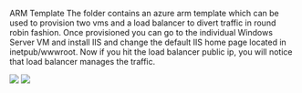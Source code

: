 ARM Template
The folder contains an azure arm template which can be used to provision two vms and a load balancer to divert traffic in round robin fashion.
Once provisioned you can go to the individual Windows Server VM and install IIS and change the default IIS home page located in inetpub/wwwroot.
Now if you hit the load balancer public ip, you will notice that load balancer manages the traffic.

<a href="https://azuredeploy.net/" target="_blank"><img src="http://azuredeploy.net/deploybutton.png"/></a>
<a href="http://armviewer.azurewebsites.net/view?url=https%3A%2F%2Fraw.githubusercontent.com%2Farghya-chowdhury%2FAzureSamples%2Fmaster%2FARMVMTemplate%2Fazuredeploy.json" target="_blank">
    <img src="http://armviz.io/visualizebutton.png"/>
</a>

